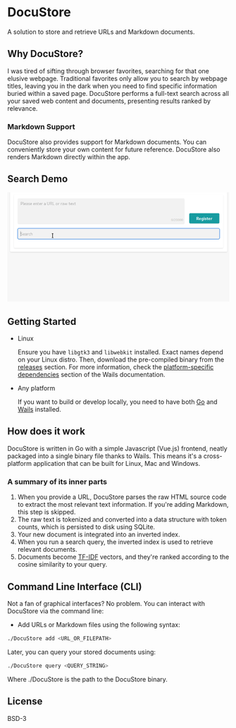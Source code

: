 # DocuStore

A solution to store and retrieve URLs and Markdown documents.

## Why DocuStore?

I was tired of sifting through browser favorites, searching for that one elusive webpage. Traditional favorites only allow you to search by webpage titles, leaving you in the dark when you need to find specific information buried within a saved page. DocuStore performs a full-text search across all your saved web content and documents, presenting results ranked by relevance.

### Markdown Support

DocuStore also provides support for Markdown documents. You can conveniently store your own content for future reference. DocuStore also renders Markdown directly within the app.

## Search Demo

![GIF showing a search demo](https://github.com/mathpn/DocuStore/raw/main/assets/search_demo.gif?raw=true)

## Getting Started

- Linux

  Ensure you have `libgtk3` and `libwebkit` installed. Exact names depend on your Linux distro. Then, download the pre-compiled binary from the [releases](https://github.com/mathpn/DocuStore/releases/) section. For more information, check the [platform-specific dependencies](https://wails.io/docs/gettingstarted/installation#platform-specific-dependencies) section of the Wails documentation.

- Any platform

  If you want to build or develop locally, you need to have both [Go](https://go.dev/) and [Wails](https://wails.io/) installed.

## How does it work

DocuStore is written in Go with a simple Javascript (Vue.js) frontend, neatly packaged into a single binary file thanks to Wails. This means it's a cross-platform application that can be built for Linux, Mac and Windows.

### A summary of its inner parts

1. When you provide a URL, DocuStore parses the raw HTML source code to extract the most relevant text information. If you're adding Markdown, this step is skipped.
2. The raw text is tokenized and converted into a data structure with token counts, which is persisted to disk using SQLite.
3. Your new document is integrated into an inverted index.
4. When you run a search query, the inverted index is used to retrieve relevant documents.
5. Documents become [TF-IDF](https://en.wikipedia.org/wiki/Tf%E2%80%93idf) vectors, and they're ranked according to the cosine similarity to your query.

## Command Line Interface (CLI)

Not a fan of graphical interfaces? No problem. You can interact with DocuStore via the command line:

- Add URLs or Markdown files using the following syntax:

```bash
./DocuStore add <URL_OR_FILEPATH>
```

Later, you can query your stored documents using:

```bash
./DocuStore query <QUERY_STRING>
```

Where ./DocuStore is the path to the DocuStore binary.

## License

BSD-3
